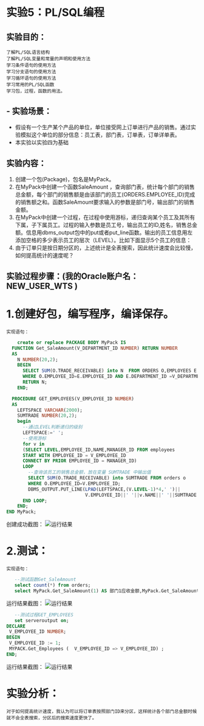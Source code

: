 # 实验5：PL/SQL编程

## 实验目的：
    了解PL/SQL语言结构
    了解PL/SQL变量和常量的声明和使用方法
    学习条件语句的使用方法
    学习分支语句的使用方法
    学习循环语句的使用方法
    学习常用的PL/SQL函数
    学习包，过程，函数的用法。

## - 实验场景：
- 假设有一个生产某个产品的单位，单位接受网上订单进行产品的销售。通过实验模拟这个单位的部分信息：员工表，部门表，订单表，订单详单表。
- 本实验以实验四为基础

## 实验内容：
1. 创建一个包(Package)，包名是MyPack。
2. 在MyPack中创建一个函数SaleAmount ，查询部门表，统计每个部门的销售总金额，每个部门的销售额是由该部门的员工(ORDERS.EMPLOYEE_ID)完成的销售额之和。函数SaleAmount要求输入的参数是部门号，输出部门的销售金额。
3. 在MyPack中创建一个过程，在过程中使用游标，递归查询某个员工及其所有下属，子下属员工。过程的输入参数是员工号，输出员工的ID,姓名，销售总金额。信息用dbms_output包中的put或者put_line函数。输出的员工信息用左添加空格的多少表示员工的层次（LEVEL）。比如下面显示5个员工的信息：
4. 由于订单只是按日期分区的，上述统计是全表搜索，因此统计速度会比较慢，如何提高统计的速度呢？

## 实验过程步骤：(我的Oracle账户名： NEW_USER_WTS )
# 1.创建好包，编写程序，编译保存。
    实现语句：
```sql
    create or replace PACKAGE BODY MyPack IS
  FUNCTION Get_SaleAmount(V_DEPARTMENT_ID NUMBER) RETURN NUMBER
  AS
    N NUMBER(20,2);
    BEGIN
      SELECT SUM(O.TRADE_RECEIVABLE) into N  FROM ORDERS O,EMPLOYEES E
      WHERE O.EMPLOYEE_ID=E.EMPLOYEE_ID AND E.DEPARTMENT_ID =V_DEPARTMENT_ID;
      RETURN N;
    END;

  PROCEDURE GET_EMPLOYEES(V_EMPLOYEE_ID NUMBER)
  AS
    LEFTSPACE VARCHAR(2000);
    SUMTRADE NUMBER(20,2);
    begin
      --通过LEVEL判断递归的级别
      LEFTSPACE:=' ';
      --使用游标
      for v in
      (SELECT LEVEL,EMPLOYEE_ID,NAME,MANAGER_ID FROM employees
      START WITH EMPLOYEE_ID = V_EMPLOYEE_ID
      CONNECT BY PRIOR EMPLOYEE_ID = MANAGER_ID)
      LOOP
        --查询该员工的销售总金额，放在变量 SUMTRADE 中输出值
        SELECT SUM(O.TRADE_RECEIVABLE) into SUMTRADE FROM orders o
        WHERE O.EMPLOYEE_ID=V.EMPLOYEE_ID;
        DBMS_OUTPUT.PUT_LINE(LPAD(LEFTSPACE,(V.LEVEL-1)*4,' ')||
                             V.EMPLOYEE_ID||' '||v.NAME||' '||SUMTRADE||'元');
      END LOOP;
    END;
END MyPack;
```
    
创建成功截图：
    ![运行结果](https://github.com/wtsStudy/Oracle/blob/master/test5/包创建成功截图.png )

 # 2.测试：
    实现语句：
 ```sql
    --测试函数Get_SaleAmount
    select count(*) from orders;
    select MyPack.Get_SaleAmount(1) AS 部门1应收金额,MyPack.Get_SaleAmount(2) AS 部门2应收金额 from dual;
 ```
    
运行结果截图：
    ![运行结果](https://github.com/wtsStudy/Oracle/blob/master/test5/函数测试截图.png )
    
 ```sql
    --测试过程GET_EMPLOYEES
    set serveroutput on;
DECLARE
  V_EMPLOYEE_ID NUMBER;    
BEGIN
  V_EMPLOYEE_ID := 1;
  MYPACK.Get_Employees (  V_EMPLOYEE_ID => V_EMPLOYEE_ID) ;   
END;
 ```
    
运行结果截图：
    ![运行结果](https://github.com/wtsStudy/Oracle/blob/master/test5/过程测试截图.png )
    
# 实验分析：
    对于如何提高统计速度，我认为可以将订单表按照部门ID来分区，这样统计各个部门总金额时候就不会全表搜索，分区后的搜索速度更快了。
